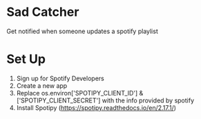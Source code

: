# Sad Catcher
Get notified when someone updates a spotify playlist

# Set Up
1) Sign up for Spotify Developers
2) Create a new app
3) Replace os.environ['SPOTIPY_CLIENT_ID'] & ['SPOTIPY_CLIENT_SECRET'] with the info provided by spotify
4) Install Spotipy (https://spotipy.readthedocs.io/en/2.17.1/)
